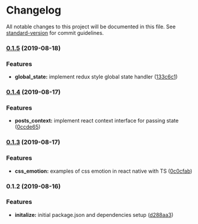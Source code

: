 # Changelog

All notable changes to this project will be documented in this file. See [standard-version](https://github.com/conventional-changelog/standard-version) for commit guidelines.

### [0.1.5](https://github.com/darylwalsh/react-native-emotion-blog-blpc/compare/v0.1.4...v0.1.5) (2019-08-18)


### Features

* **global_state:** implement redux style global state handler ([133c6c1](https://github.com/darylwalsh/react-native-emotion-blog-blpc/commit/133c6c1))

### [0.1.4](https://github.com/darylwalsh/react-native-emotion-blog-blpc/compare/v0.1.3...v0.1.4) (2019-08-17)


### Features

* **posts_context:** implement react context interface for passing state ([0ccde65](https://github.com/darylwalsh/react-native-emotion-blog-blpc/commit/0ccde65))

### [0.1.3](https://github.com/darylwalsh/react-native-emotion-blog-blpc/compare/v0.1.2...v0.1.3) (2019-08-17)


### Features

* **css_emotion:** examples of css emotion in react native with TS ([0c0cfab](https://github.com/darylwalsh/react-native-emotion-blog-blpc/commit/0c0cfab))

### 0.1.2 (2019-08-16)


### Features

* **initalize:** initial package.json and dependencies setup ([d288aa3](https://github.com/darylwalsh/react-native-emotion-blog-blpc/commit/d288aa3))
